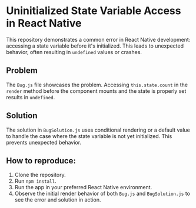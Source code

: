 # Uninitialized State Variable Access in React Native

This repository demonstrates a common error in React Native development: accessing a state variable before it's initialized. This leads to unexpected behavior, often resulting in `undefined` values or crashes.

## Problem

The `Bug.js` file showcases the problem.  Accessing `this.state.count` in the `render` method before the component mounts and the state is properly set results in `undefined`. 

## Solution

The solution in `BugSolution.js` uses conditional rendering or a default value to handle the case where the state variable is not yet initialized. This prevents unexpected behavior.

## How to reproduce:

1. Clone the repository.
2. Run `npm install`.
3. Run the app in your preferred React Native environment.
4. Observe the initial render behavior of both `Bug.js` and `BugSolution.js` to see the error and solution in action.